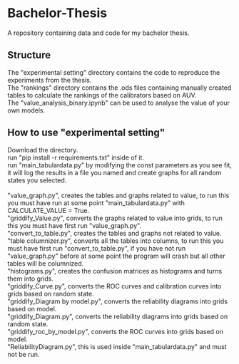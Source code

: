 # Bachelor-Thesis
A repository containing data and code for my bachelor thesis. <br>

## Structure
The "experimental setting" directory contains the code to reproduce the experiments from the thesis. <br>
The "rankings" directory contains the .ods files containing manually created tables to calculate the rankings of the calibrators based on AUV. <br>
The "value_analysis_binary.ipynb" can be used to analyse the value of your own models. <br>

## How to use "experimental setting"
Download the directory. <br>
run "pip install -r requirements.txt" inside of it. <br>
run "main_tabulardata.py" by modifying the const parameters as you see fit, it will log the results in a file you named and create graphs for all random states you selected. <br>
<br>
"value_graph.py", creates the tables and graphs related to value, to run this you must have run at some point "main_tabulardata.py" with CALCULATE_VALUE = True. <br>
"griddify_Value.py", converts the graphs related to value into grids, to run this you must have first run "value_graph.py". <br>
"convert_to_table.py", creates the tables and graphs not related to value. <br>
"table columnizer.py", converts all the tables into columns, to run this you must have first run "convert_to_table.py", if you have not run "value_graph.py" before at some point the program will crash but all other tables will be columnized. <br>
"histograms.py", creates the confusion matrices as histograms and turns them into grids. <br>
"griddify_Curve.py", converts the ROC curves and calibration curves into grids based on random state. <br>
"griddify_Diagram by model.py", converts the reliability diagrams into grids based on model. <br>
"griddify_Diagram.py", converts the reliability diagrams into grids based on random state. <br>
"griddify_roc_by_model.py", converts the ROC curves into grids based on model. <br>
"ReliabilityDiagram.py", this is used inside "main_tabulardata.py" and must not be run. <br>
